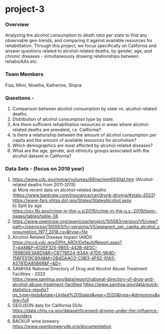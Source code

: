 # project-3

### Overview
Analyzing the alcohol consumption to death ratio per state to find any observable geo-trends, and comparing it against available resources for rehabilitation. Through this project, we focus specifically on California and answer questions related to alcohol-related deaths, by gender, age, and chronic diseases  - simultaneously drawing relationships between rehabs/AAs etc.

### Team Members 
Fiza, Mimi, Nivetha, Katherine, Shipra


### Questions -

1) Comparison between alcohol consumption by state vs. alcohol-related deaths.
2) Distribution of alcohol consumption type by state.
3) Are there sufficient rehabilitation resources in areas where alcohol-related deaths are prevalent, i.e. California?
4) Is there a relationship between the amount of alcohol consumption per capita and the amount of available resources for alcoholism?
5) Which demographics are most affected by alcohol-related diseases?
6) What are the age, gender, and ethnicity groups associated with the alcohol dataset in California?


### Data Sets - (focus on 2019 year)
1) https://www.cdc.gov/mmwr/volumes/69/wr/mm6930a1.htm (Alcohol-related deaths from 2011-2015) <br>
  a) More recent data on alcohol-related deaths <br>(https://www.bankrate.com/insurance/car/drunk-driving/#stats-2022) <br>
  https://www-fars.nhtsa.dot.gov/States/StatesAlcohol.aspx <br>
  b) Split by age <br> https://ucr.fbi.gov/crime-in-the-u.s/2019/crime-in-the-u.s.-2019/topic-pages/tables/table-38 <br>
2) https://www.openicpsr.org/openicpsr/project/105583/version/V5/view?path=/openicpsr/105583/fcr:versions/V5/apparent_per_capita_alcohol_consumption_1977_2018.csv&type=file 
3) Alcohol-Related Disease Impact (ARDI) <br> https://nccd.cdc.gov/DPH_ARDI/Default/Report.aspx?T=AAM&P=612EF325-9B55-442B-AE0C-789B06E3A8D5&R=C877B524-834A-47D5-964D-158FE519C894&M=DB4DAAC0-C9B3-4F92-91A5-A5781DA85B68&F=&D= 
4) SAMHSA  National Directory of Drug and Alcohol Abuse Treatment Facilities - 2022 <br> https://www.samhsa.gov/data/report/national-directory-of-drug-and-alcohol-abuse-treatment-facilities
https://www.samhsa.gov/data/quick-statistics-results?qs_type=teds&state=United%20States&year=2020&type=Admissions&view=full 
5) GEOJSON data for California DUIs <br> https://data.chhs.ca.gov/dataset/licensed-driving-under-the-influence-providers 
6) BACKUP wine brewery <br> https://www.openbrewerydb.org/documentation 

